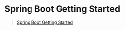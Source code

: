 # Spring Boot Getting Started

> [Spring Boot Getting Started](https://github.com/vveicc/hapicc-springboot-starter/wiki#spring-boot-getting-started)

